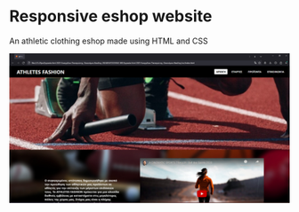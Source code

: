 # Responsive eshop website 
An athletic clothing eshop made using HTML and CSS

![screenshot](img/Screenshot2.png)

